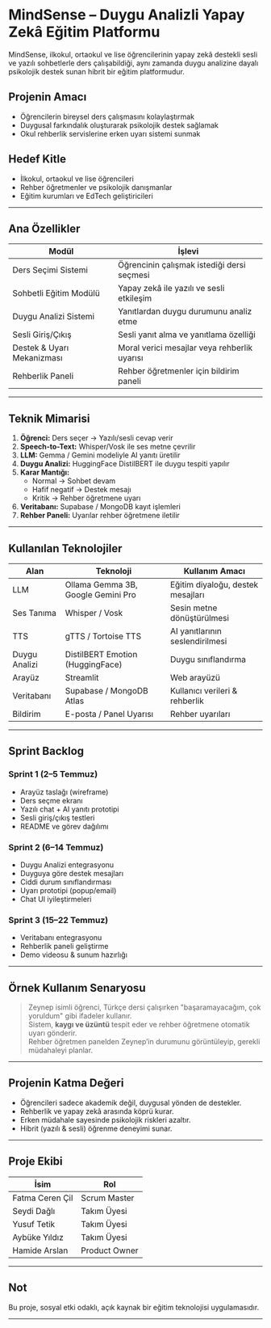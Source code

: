 # MindSense – Duygu Analizli Yapay Zekâ Eğitim Platformu

MindSense, ilkokul, ortaokul ve lise öğrencilerinin yapay zekâ destekli sesli ve yazılı sohbetlerle ders çalışabildiği, aynı zamanda duygu analizine dayalı psikolojik destek sunan hibrit bir eğitim platformudur.

## Projenin Amacı
- Öğrencilerin bireysel ders çalışmasını kolaylaştırmak
- Duygusal farkındalık oluşturarak psikolojik destek sağlamak
- Okul rehberlik servislerine erken uyarı sistemi sunmak  

## Hedef Kitle
- İlkokul, ortaokul ve lise öğrencileri  
- Rehber öğretmenler ve psikolojik danışmanlar  
- Eğitim kurumları ve EdTech geliştiricileri  

---

## Ana Özellikler
| Modül                        | İşlevi |
|------------------------------|--------|
| Ders Seçimi Sistemi       | Öğrencinin çalışmak istediği dersi seçmesi |
| Sohbetli Eğitim Modülü    | Yapay zekâ ile yazılı ve sesli etkileşim |
| Duygu Analizi Sistemi     | Yanıtlardan duygu durumunu analiz etme |
| Sesli Giriş/Çıkış         | Sesli yanıt alma ve yanıtlama özelliği |
| Destek & Uyarı Mekanizması | Moral verici mesajlar veya rehberlik uyarısı |
| Rehberlik Paneli        | Rehber öğretmenler için bildirim paneli |

---

## Teknik Mimarisi
1. **Öğrenci:** Ders seçer → Yazılı/sesli cevap verir
2. **Speech-to-Text:** Whisper/Vosk ile ses metne çevrilir
3. **LLM:** Gemma / Gemini modeliyle AI yanıtı üretilir
4. **Duygu Analizi:** HuggingFace DistilBERT ile duygu tespiti yapılır
5. **Karar Mantığı:**  
   - Normal → Sohbet devam  
   - Hafif negatif → Destek mesajı  
   - Kritik → Rehber öğretmene uyarı  
6. **Veritabanı:** Supabase / MongoDB kayıt işlemleri  
7. **Rehber Paneli:** Uyarılar rehber öğretmene iletilir

---

## Kullanılan Teknolojiler
| Alan         | Teknoloji                                 | Kullanım Amacı                     |
|--------------|-------------------------------------------|------------------------------------|
| LLM          | Ollama Gemma 3B, Google Gemini Pro         | Eğitim diyaloğu, destek mesajları  |
| Ses Tanıma   | Whisper / Vosk                             | Sesin metne dönüştürülmesi         |
| TTS          | gTTS / Tortoise TTS                        | AI yanıtlarının seslendirilmesi    |
| Duygu Analizi| DistilBERT Emotion (HuggingFace)           | Duygu sınıflandırma                 |
| Arayüz       | Streamlit                                  | Web arayüzü                        |
| Veritabanı   | Supabase / MongoDB Atlas                   | Kullanıcı verileri & rehberlik     |
| Bildirim     | E-posta / Panel Uyarısı                    | Rehber uyarıları                    |

---

## Sprint Backlog
### Sprint 1 (2–5 Temmuz)
- Arayüz taslağı (wireframe)
- Ders seçme ekranı
- Yazılı chat + AI yanıtı prototipi
- Sesli giriş/çıkış testleri
- README ve görev dağılımı

### Sprint 2 (6–14 Temmuz)
- Duygu Analizi entegrasyonu
- Duyguya göre destek mesajları
- Ciddi durum sınıflandırması
- Uyarı prototipi (popup/email)
- Chat UI iyileştirmeleri

### Sprint 3 (15–22 Temmuz)
- Veritabanı entegrasyonu
- Rehberlik paneli geliştirme
- Demo videosu & sunum hazırlığı

---

## Örnek Kullanım Senaryosu
> Zeynep isimli öğrenci, Türkçe dersi çalışırken "başaramayacağım, çok yoruldum" gibi ifadeler kullanır.  
> Sistem, **kaygı ve üzüntü** tespit eder ve rehber öğretmene otomatik uyarı gönderir.  
> Rehber öğretmen panelden Zeynep’in durumunu görüntüleyip, gerekli müdahaleyi planlar.

---

## Projenin Katma Değeri
- Öğrencileri sadece akademik değil, duygusal yönden de destekler.
- Rehberlik ve yapay zekâ arasında köprü kurar.
- Erken müdahale sayesinde psikolojik riskleri azaltır.
- Hibrit (yazılı & sesli) öğrenme deneyimi sunar.

---

## Proje Ekibi
| İsim             | Rol            |
|------------------|----------------|
| Fatma Ceren Çil  | Scrum Master   |
| Seydi Dağlı      | Takım Üyesi    |
| Yusuf Tetik      | Takım Üyesi    |
| Aybüke Yıldız    | Takım Üyesi    |
| Hamide Arslan    | Product Owner  |

---

## Not
Bu proje, sosyal etki odaklı, açık kaynak bir eğitim teknolojisi uygulamasıdır.

---


